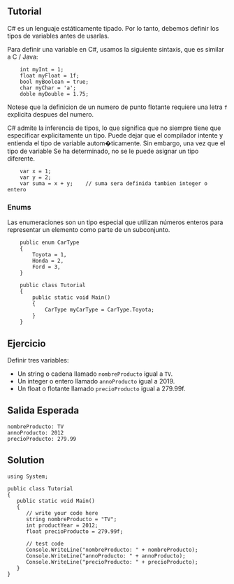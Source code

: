 Tutorial
--------

C# es un lenguaje estáticamente tipado. Por lo tanto, debemos definir los tipos de variables antes de usarlas.

Para definir una variable en C#, usamos la siguiente sintaxis, que es similar a C / Java:

```
    int myInt = 1;
    float myFloat = 1f;
    bool myBoolean = true;
    char myChar = 'a';
    doble myDouble = 1.75;
```

Notese que la definicion de un numero de punto flotante requiere una letra `f` explicita despues del numero.

C# admite la inferencia de tipos, lo que significa que no siempre tiene que especificar explicitamente un tipo.
Puede dejar que el compilador intente y entienda el tipo de variable autom�ticamente. Sin embargo, una vez que el tipo de variable
Se ha determinado, no se le puede asignar un tipo diferente.

```
    var x = 1;
    var y = 2;
    var suma = x + y;    // suma sera definida tambien integer o entero
```

### Enums

Las enumeraciones son un tipo especial que utilizan números enteros para representar un elemento como parte de un subconjunto.

```
    public enum CarType
    {
        Toyota = 1,
        Honda = 2,
        Ford = 3,
    }

    public class Tutorial
    {
        public static void Main()
        {
            CarType myCarType = CarType.Toyota;
        }
    }
```

Ejercicio
--------

Definir tres variables:

* Un string o cadena llamado `nombreProducto` igual a `TV`.
* Un integer o entero llamado `annoProducto` igual a 2019.
* Un float o flotante llamado `precioProducto` igual a 279.99f.

Salida Esperada
---------------

    nombreProducto: TV
    annoProducto: 2012
    precioProducto: 279.99

Solution
--------

    using System;

    public class Tutorial
    {
       public static void Main()
       {
          // write your code here
          string nombreProducto = "TV";
          int productYear = 2012;
          float precioProducto = 279.99f;

          // test code
          Console.WriteLine("nombreProducto: " + nombreProducto);
          Console.WriteLine("annoProducto: " + annoProducto);
          Console.WriteLine("precioProducto: " + precioProducto);
       }
    }
